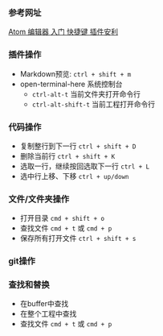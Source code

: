### 参考网址

[Atom 编辑器 入门 快捷键 插件安利](http://www.jianshu.com/p/aa8f8a252ed9)

### 插件操作

-	Markdown预览: `ctrl + shift + m`
-	open-terminal-here 系统控制台
	-	`ctrl-alt-t` 当前文件夹打开命令行
	-	`ctrl-alt-shift-t` 当前工程打开命令行

### 代码操作

-	复制整行到下一行 `ctrl + shift + D`
-	删除当前行 `ctrl + shift + K`
-	选取一行，继续按回选取下一行 `ctrl + L`
-	选中行上移、下移 `ctrl + up/down`

### 文件/文件夹操作

-	打开目录 `cmd + shift + o`
-	查找文件 `cmd + t` 或 `cmd + p`
-	保存所有打开文件 `ctrl + shift + s`

### git操作

### 查找和替换

-	在buffer中查找
-	在整个工程中查找
-	查找文件 `cmd + t` 或 `cmd + p`
